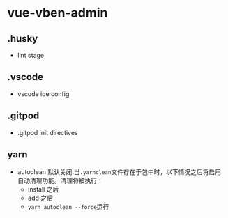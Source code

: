 # vue-vben-admin

## .husky

- lint stage

## .vscode

- vscode ide config

## .gitpod

- .gitpod init directives

## yarn

- autoclean 默认关闭.当`.yarnclean`文件存在于包中时，以下情况之后将启用自动清理功能。清理将被执行：
  - install 之后
  - add 之后
  - `yarn autoclean --force`运行
